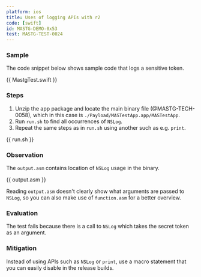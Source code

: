 ```yaml
---
platform: ios
title: Uses of logging APIs with r2
code: [swift]
id: MASTG-DEMO-0x53
test: MASTG-TEST-0024
---
```


### Sample

The code snippet below shows sample code that logs a sensitive token.

{{ MastgTest.swift }}

### Steps

1. Unzip the app package and locate the main binary file (@MASTG-TECH-0058), which in this case is `./Payload/MASTestApp.app/MASTestApp`.
2. Run `run.sh` to find all occurrences of `NSLog`.
3. Repeat the same steps as in `run.sh` using another such as e.g. `print`.

{{ run.sh }}

### Observation

The `output.asm` contains location of `NSLog` usage in the binary.

{{ output.asm }}

Reading `output.asm` doesn't clearly show what arguments are passed to `NSLog`, so you can also make use of `function.asm` for a better overview.

### Evaluation

The test fails because there is a call to `NSLog` which takes the secret token as an argument.

### Mitigation

Instead of using APIs such as `NSLog` or `print`, use a macro statement that you can easily disable in the release builds.
